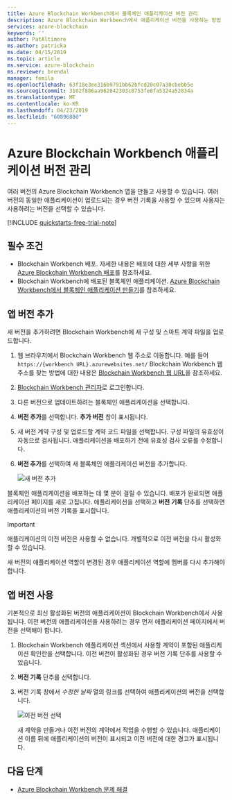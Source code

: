 ```yaml
---
title: Azure Blockchain Workbench에서 블록체인 애플리케이션 버전 관리
description: Azure Blockchain Workbench에서 애플리케이션 버전을 사용하는 방법
services: azure-blockchain
keywords: ''
author: PatAltimore
ms.author: patricka
ms.date: 04/15/2019
ms.topic: article
ms.service: azure-blockchain
ms.reviewer: brendal
manager: femila
ms.openlocfilehash: 63f18e3ee316b9791bb62bfcd20c07a30cbebb5e
ms.sourcegitcommit: 3102f886aa962842303c8753fe8fa5324a52834a
ms.translationtype: MT
ms.contentlocale: ko-KR
ms.lasthandoff: 04/23/2019
ms.locfileid: "60896880"
---
```

# <a name="azure-blockchain-workbench-application-versioning"></a>Azure Blockchain Workbench 애플리케이션 버전 관리

여러 버전의 Azure Blockchain Workbench 앱을 만들고 사용할 수 있습니다. 여러 버전의 동일한 애플리케이션이 업로드되는 경우 버전 기록을 사용할 수 있으며 사용자는 사용하려는 버전을 선택할 수 있습니다.

[!INCLUDE [quickstarts-free-trial-note](../../../includes/quickstarts-free-trial-note.md)]

## <a name="prerequisites"></a>필수 조건

* Blockchain Workbench 배포. 자세한 내용은 배포에 대한 세부 사항을 위한 [Azure Blockchain Workbench 배포](deploy.md)를 참조하세요.
* Blockchain Workbench에 배포된 블록체인 애플리케이션. [Azure Blockchain Workbench에서 블록체인 애플리케이션 만들기](create-app.md)를 참조하세요.

## <a name="add-an-app-version"></a>앱 버전 추가

새 버전을 추가하려면 Blockchain Workbench에 새 구성 및 스마트 계약 파일을 업로드합니다.

1. 웹 브라우저에서 Blockchain Workbench 웹 주소로 이동합니다. 예를 들어 `https://{workbench URL}.azurewebsites.net/` Blockchain Workbench 웹 주소를 찾는 방법에 대한 내용은 [Blockchain Workbench 웹 URL](deploy.md#blockchain-workbench-web-url)을 참조하세요.
2. [Blockchain Workbench 관리자](manage-users.md#manage-blockchain-workbench-administrators)로 로그인합니다.
3. 다른 버전으로 업데이트하려는 블록체인 애플리케이션을 선택합니다.
4. **버전 추가**를 선택합니다. **추가 버전** 창이 표시됩니다.
5. 새 버전 계약 구성 및 업로드할 계약 코드 파일을 선택합니다. 구성 파일의 유효성이 자동으로 검사됩니다. 애플리케이션을 배포하기 전에 유효성 검사 오류를 수정합니다.
6. **버전 추가**를 선택하여 새 블록체인 애플리케이션 버전을 추가합니다.

    ![새 버전 추가](media/version-app/add-version.png)

블록체인 애플리케이션을 배포하는 데 몇 분이 걸릴 수 있습니다. 배포가 완료되면 애플리케이션 페이지를 새로 고칩니다. 애플리케이션을 선택하고 **버전 기록** 단추를 선택하면 애플리케이션의 버전 기록을 표시합니다.

> [!IMPORTANT]
> 애플리케이션의 이전 버전은 사용할 수 없습니다. 개별적으로 이전 버전을 다시 활성화할 수 있습니다.
>
> 새 버전의 애플리케이션 역할이 변경된 경우 애플리케이션 역할에 멤버를 다시 추가해야 합니다.

## <a name="using-app-versions"></a>앱 버전 사용

기본적으로 최신 활성화된 버전의 애플리케이션이 Blockchain Workbench에서 사용됩니다. 이전 버전의 애플리케이션을 사용하려는 경우 먼저 애플리케이션 페이지에서 버전을 선택해야 합니다.

1. Blockchain Workbench 애플리케이션 섹션에서 사용할 계약이 포함된 애플리케이션 확인란을 선택합니다. 이전 버전이 활성화된 경우 버전 기록 단추를 사용할 수 있습니다.
2. **버전 기록** 단추를 선택합니다.
3. 버전 기록 창에서 *수정한 날짜* 열의 링크를 선택하여 애플리케이션의 버전을 선택합니다.

    ![이전 버전 선택](media/version-app/use-version.png)

    새 계약을 만들거나 이전 버전의 계약에서 작업을 수행할 수 있습니다. 애플리케이션 이름 뒤에 애플리케이션의 버전이 표시되고 이전 버전에 대한 경고가 표시됩니다.

## <a name="next-steps"></a>다음 단계

* [Azure Blockchain Workbench 문제 해결](troubleshooting.md)
